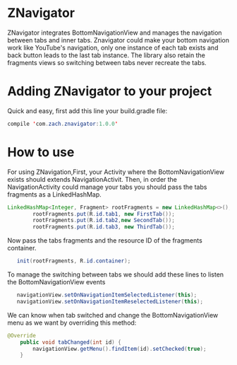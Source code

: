 # ZNavigator
ZNavigator integrates BottomNavigationView and manages the navigation between tabs and inner tabs.
Znavigator could make your bottom navigation work like YouTube's navigation, only one instance of  each tab exists and back button leads to the last tab instance.
The library also retain the fragments views so switching between tabs never recreate the tabs.

# Adding ZNavigator to your project
Quick and easy, first add this line your build.gradle file:
```java
compile 'com.zach.znavigator:1.0.0'
```

# How to use 
For using ZNavigation,First, your Activity where the BottomNavigationView exists should extends NavigationActivit.
Then, in order the NavigationActivity could manage your tabs you should pass the tabs fragments as a LinkedHashMap.
```java
LinkedHashMap<Integer, Fragment> rootFragments = new LinkedHashMap<>();
        rootFragments.put(R.id.tab1, new FirstTab());
        rootFragments.put(R.id.tab2,new SecondTab());
        rootFragments.put(R.id.tab3, new ThirdTab());
```
Now pass the tabs fragments and the resource ID of the fragments container.
```java
   init(rootFragments, R.id.container);
```
To manage the switching between tabs we should add these lines to listen the BottomNavigationView events
```java
   navigationView.setOnNavigationItemSelectedListener(this);     
   navigationView.setOnNavigationItemReselectedListener(this);
```
We can know when tab switched and change the BottomNavigationView menu as we want by overriding this method:
```java
@Override
    public void tabChanged(int id) {
        navigationView.getMenu().findItem(id).setChecked(true);
    }


